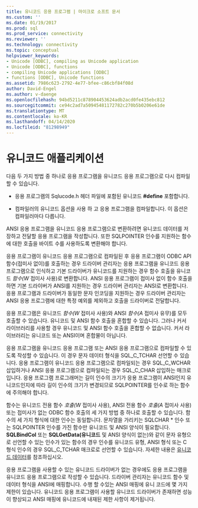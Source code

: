 ```yaml
---
title: 유니코드 응용 프로그램 | 마이크로 소프트 문서
ms.custom: ''
ms.date: 01/19/2017
ms.prod: sql
ms.prod_service: connectivity
ms.reviewer: ''
ms.technology: connectivity
ms.topic: conceptual
helpviewer_keywords:
- Unicode [ODBC], compiling as Unicode application
- Unicode [ODBC], functions
- compiling Unicode applications [ODBC]
- functions [ODBC], Unicode functions
ms.assetid: 7986c623-2792-4e77-bfee-c86cbf84f08d
author: David-Engel
ms.author: v-daenge
ms.openlocfilehash: 94bd5211c878904453624adb2acd0fe435ebc812
ms.sourcegitcommit: ce94c2ad7a50945481172782c270b5b0206e61de
ms.translationtype: MT
ms.contentlocale: ko-KR
ms.lasthandoff: 04/14/2020
ms.locfileid: "81298949"
---
```

# <a name="unicode-applications"></a>유니코드 애플리케이션
다음 두 가지 방법 중 하나로 응용 프로그램을 유니코드 응용 프로그램으로 다시 컴파일할 수 있습니다.  
  
-   응용 프로그램의 Sqlucode.h 헤더 파일에 포함된 유니코드 **#define** 포함합니다.  
  
-   컴파일러의 유니코드 옵션을 사용 하 고 응용 프로그램을 컴파일합니다. 이 옵션은 컴파일러마다 다릅니다.  
  
 ANSI 응용 프로그램을 유니코드 응용 프로그램으로 변환하려면 유니코드 데이터를 저장하고 전달할 응용 프로그램을 작성합니다. 또한 SQLPOINTER 인수를 지원하는 함수에 대한 호출을 바이트 수를 사용하도록 변환해야 합니다.  
  
 응용 프로그램이 유니코드 응용 프로그램으로 컴파일된 후 응용 프로그램이 ODBC API 함수(접미사 없이)를 호출하는 경우 드라이버 관리자는 응용 프로그램을 유니코드 응용 프로그램으로 인식하고 기본 드라이버가 유니코드를 지원하는 경우 함수 호출을 유니코드 *함수(W* 접미사 사용)로 변환합니다. ANSI 응용 프로그램이 접미사 없이 함수 호출을 하면 기본 드라이버가 ANSI를 지원하는 경우 드라이버 관리자는 ANSI로 변환합니다. 응용 프로그램과 드라이버가 동일한 문자 인코딩을 지원하는 경우 드라이버 관리자는 ANSI 응용 프로그램에 대한 특정 예외를 제외하고 호출을 드라이버로 전달합니다.  
  
 응용 프로그램은 유니코드 *함수(W* 접미사 사용)와 ANSI *함수(A* 접미사 유무)를 모두 호출할 수 있습니다. 유니코드 및 ANSI 함수 호출을 혼합할 수 있습니다. 그러나 커서 라이브러리를 사용할 경우 유니코드 및 ANSI 함수 호출을 혼합할 수 없습니다. 커서 라이브러리는 유니코드 또는 ANSI이며 혼합물이 아닙니다.  
  
 응용 프로그램을 유니코드 응용 프로그램 또는 ANSI 응용 프로그램으로 컴파일할 수 있도록 작성할 수 있습니다. 이 경우 문자 데이터 형식을 SQL_C_TCHAR 선언할 수 있습니다. 응용 프로그램이 유니코드 응용 프로그램으로 컴파일되는 경우 SQL_C_WCHAR 삽입하거나 ANSI 응용 프로그램으로 컴파일되는 경우 SQL_C_CHAR 삽입하는 매크로입니다. 응용 프로그램 프로그래머는 길이 인수의 크기가 응용 프로그램이 ANSI인지 유니코드인지에 따라 길이 인수의 크기가 변경되므로 SQLPOINTER를 인수로 하는 함수에 주의해야 합니다.  
  
 함수는 유니코드 전용 함수 *호출(W* 접미사 사용), ANSI 전용 함수 *호출(A* 접미사 사용) 또는 접미사가 없는 ODBC 함수 호출의 세 가지 방법 중 하나로 호출할 수 있습니다. 함수의 세 가지 형식에 대한 인수는 동일합니다. 문자열을 가리키는 SQLCHAR \* 인수 또는 SQLPOINTER 인수를 가진 함수만 유니코드 및 ANSI 양식이 필요합니다. **SQLBindCol** 또는 **SQLGetData(유니코드** 및 ANSI 양식이 없는)와 같이 문자 유형으로 선언할 수 있는 인수가 있는 함수의 경우 인수를 유니코드 유형, ANSI 형식 또는 C 형식 인수의 경우 SQL_C_TCHAR 매크로로 선언할 수 있습니다. 자세한 내용은 [유니코드 데이터](../../../odbc/reference/develop-app/unicode-data.md)를 참조하십시오.  
  
 응용 프로그램을 사용할 수 있는 유니코드 드라이버가 없는 경우에도 응용 프로그램을 유니코드 응용 프로그램으로 작성할 수 있습니다. 드라이버 관리자는 유니코드 함수 및 데이터 형식을 ANSI에 매핑합니다. 수행 할 수있는 ANSI 매핑에 유니 코드에 몇 가지 제한이 있습니다. 유니코드 응용 프로그램이 사용할 유니코드 드라이버가 존재하면 성능이 향상되고 ANSI 매핑에 유니코드에 내재된 제한 사항이 제거됩니다.
